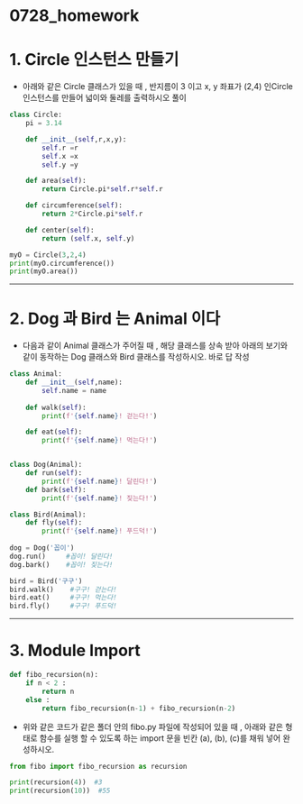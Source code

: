 # 0728_homework

# 1. Circle 인스턴스 만들기
- 아래와 같은 Circle 클래스가 있을 때 , 반지름이 3 이고 x, y 좌표가 (2,4) 인Circle 인스턴스를 만들어 넓이와 둘레를 출력하시오
풀이
```python
class Circle:
    pi = 3.14

    def __init__(self,r,x,y):
        self.r =r
        self.x =x
        self.y =y

    def area(self):
        return Circle.pi*self.r*self.r

    def circumference(self):
        return 2*Circle.pi*self.r

    def center(self):
        return (self.x, self.y)

myO = Circle(3,2,4)
print(myO.circumference())
print(myO.area())
```
---
# 2. Dog 과 Bird 는 Animal 이다
- 다음과 같이 Animal 클래스가 주어질 때 , 해당 클래스를 상속 받아 아래의 보기와 같이 동작하는 Dog 클래스와 Bird 클래스를 작성하시오.
바로 답 작성
```python
class Animal:
    def __init__(self,name):
        self.name = name
    
    def walk(self):
        print(f'{self.name}! 걷는다!')

    def eat(self):
        print(f'{self.name}! 먹는다!')


class Dog(Animal):
    def run(self):
        print(f'{self.name}! 달린다!')
    def bark(self):
        print(f'{self.name}! 짖는다!')

class Bird(Animal):
    def fly(self):
        print(f'{self.name}! 푸드덕!')
    
dog = Dog('꼽이')
dog.run()     #꼽이! 달린다!
dog.bark()    #꼽이! 짖는다!

bird = Bird('구구')
bird.walk()    #구구! 걷는다!
bird.eat()     #구구! 먹는다!
bird.fly()     #구구! 푸드덕!
```
---
# 3. Module Import
```python
def fibo_recursion(n):
    if n < 2 :
        return n
    else :
        return fibo_recursion(n-1) + fibo_recursion(n-2)
```
- 위와 같은 코드가 같은 폴더 안의 fibo.py 파일에 작성되어 있을 때 , 아래와 같은 형태로 함수를 실행 할 수 있도록 하는 import 문을 빈칸 (a), (b), (c)를 채워 넣어 완성하시오.
```python
from fibo import fibo_recursion as recursion

print(recursion(4))  #3
print(recursion(10))  #55
```